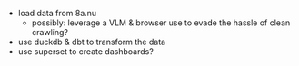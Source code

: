 - load data from 8a.nu
	- possibly: leverage a VLM & browser use to evade the hassle of clean crawling?
- use duckdb & dbt to transform the data
- use superset to create dashboards?